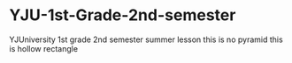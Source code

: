 # YJU-1st-Grade-2nd-semester
YJUniversity 1st grade 2nd semester summer lesson
this is no pyramid
this is hollow rectangle
